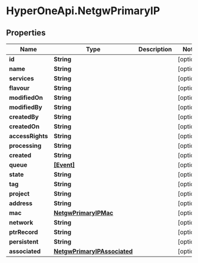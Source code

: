 # HyperOneApi.NetgwPrimaryIP

## Properties
Name | Type | Description | Notes
------------ | ------------- | ------------- | -------------
**id** | **String** |  | [optional] 
**name** | **String** |  | [optional] 
**services** | **String** |  | [optional] 
**flavour** | **String** |  | [optional] 
**modifiedOn** | **String** |  | [optional] 
**modifiedBy** | **String** |  | [optional] 
**createdBy** | **String** |  | [optional] 
**createdOn** | **String** |  | [optional] 
**accessRights** | **String** |  | [optional] 
**processing** | **String** |  | [optional] 
**created** | **String** |  | [optional] 
**queue** | [**[Event]**](Event.md) |  | [optional] 
**state** | **String** |  | [optional] 
**tag** | **String** |  | [optional] 
**project** | **String** |  | [optional] 
**address** | **String** |  | [optional] 
**mac** | [**NetgwPrimaryIPMac**](NetgwPrimaryIPMac.md) |  | [optional] 
**network** | **String** |  | [optional] 
**ptrRecord** | **String** |  | [optional] 
**persistent** | **String** |  | [optional] 
**associated** | [**NetgwPrimaryIPAssociated**](NetgwPrimaryIPAssociated.md) |  | [optional] 


